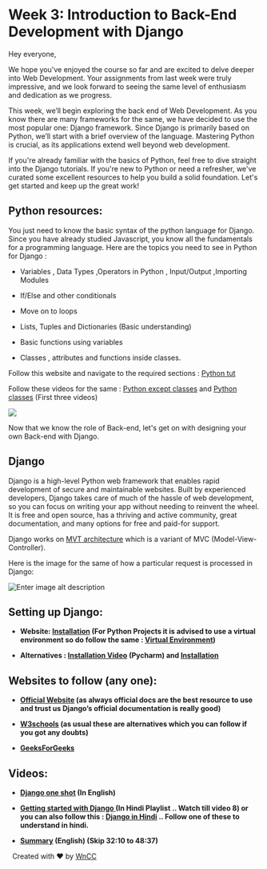 # Week 3: Introduction to Back-End Development with Django

Hey everyone,

We hope you've enjoyed the course so far and are excited to delve deeper into Web Development. Your assignments from last week were truly impressive, and we look forward to seeing the same level of enthusiasm and dedication as we progress.

This week, we’ll begin exploring the back end of Web Development. As you know there are many frameworks for the same, we have decided to use the most popular one: Django framework. Since Django is primarily based on Python, we’ll start with a brief overview of the language. Mastering Python is crucial, as its applications extend well beyond web development.

If you're already familiar with the basics of Python, feel free to dive straight into the Django tutorials. If you're new to Python or need a refresher, we've curated some excellent resources to help you build a solid foundation. Let's get started and keep up the great work!

## Python resources:

You just need to know the basic syntax of the python language for Django. Since you have already studied Javascript, you know all the fundamentals for a programming language. Here are the topics you need to see in Python for Django :

- Variables , Data Types ,Operators in Python , Input/Output ,Importing Modules

- If/Else and other conditionals

- Move on to loops

- Lists, Tuples and Dictionaries (Basic understanding)

- Basic functions using variables

- Classes , attributes and functions inside classes.

Follow this website and navigate to the required sections : [Python tut](https://www.geeksforgeeks.org/python-programming-language-tutorial/?ref=lbp)

Follow these videos for the same : [Python except classes](https://youtu.be/VchuKL44s6E?feature=shared) and [Python classes](https://youtube.com/playlist?list=PL-osiE80TeTsqhIuOqKhwlXsIBIdSeYtc&feature=shared) (First three videos)

![](https://www.interviewbit.com/blog/wp-content/uploads/2021/06/16.jpg)

Now that we know the role of Back-end, let's get on with designing your own Back-end with Django.

## Django

Django is a high-level Python web framework that enables rapid development of secure and maintainable websites. Built by experienced developers, Django takes care of much of the hassle of web development, so you can focus on writing your app without needing to reinvent the wheel. It is free and open source, has a thriving and active community, great documentation, and many options for free and paid-for support.

Django works on [MVT architecture](https://learndjango.com/tutorials/getting-started-django-tutorial#django-architecture) which is a variant of MVC (Model-View-Controller).

Here is the image for the same of how a particular request is processed in Django:

![Enter image alt description](https://developer.mozilla.org/en-US/docs/Learn/Server-side/Django/Introduction/basic-django.png)

## Setting up Django:



- **Website: [Installation](https://docs.djangoproject.com/en/5.0/topics/install/#installing-an-official-release-with-pip) (For Python Projects it is advised to use a virtual environment so do follow the same : [Virtual Environment](https://www.w3schools.com/django/django_create_virtual_environment.php))**

- **Alternatives : [Installation Video](https://youtu.be/s_79O4zwCZg?si=6L6ytsXkTpazH5tS) (Pycharm) and [Installation](https://youtu.be/PtQiiknWUcI?t=959&feature=shared)**



## Websites to follow (any one):



- **[Official Website](https://docs.djangoproject.com/en/5.0/intro/tutorial01/) (as always official docs are the best resource to use and trust us Django’s official documentation is really good)**

- **[W3schools](https://www.w3schools.com/django/) (as usual these are alternatives which you can follow if you got any doubts)**

- **[GeeksForGeeks](https://www.geeksforgeeks.org/how-to-create-a-basic-project-using-mvt-in-django/?ref=lbp)**



## Videos:

- **[Django one shot](https://youtu.be/PtQiiknWUcI?si=nmcOrjhEfA9pIakd) (In English)**

- **[Getting started with Django ](https://youtube.com/playlist?list=PLKcvQn8OTDUaYhbm0XtYlaVDlKhM-Al1M&feature=shared) (In Hindi Playlist .. Watch till video 8) or you can also follow this : ****[Django in Hindi](https://youtube.com/playlist?list=PLsyeobzWxl7r2ukVgTqIQcl-1T0C2mzau&feature=shared)**** .. Follow one of these to understand in hindi.**

- **[Summary](https://youtu.be/rHux0gMZ3Eg?si=_ggeYuGtMjN4Kw97) (English) (Skip 32:10 to 48:37)**

&nbsp;      Created with ❤️ by [WnCC](https://itc.gymkhana.iitb.ac.in/wncc/)
